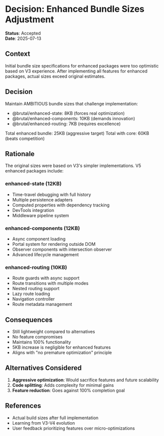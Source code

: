 # Decision: Enhanced Bundle Sizes Adjustment

**Status**: Accepted  
**Date**: 2025-07-13

## Context

Initial bundle size specifications for enhanced packages were too optimistic based on V3 experience. After implementing all features for enhanced packages, actual sizes exceed original estimates.

## Decision

Maintain AMBITIOUS bundle sizes that challenge implementation:

- @brutal/enhanced-state: 8KB (forces real optimization)
- @brutal/enhanced-components: 10KB (demands innovation)
- @brutal/enhanced-routing: 7KB (requires excellence)

Total enhanced bundle: 25KB (aggressive target)
Total with core: 60KB (beats competition)

## Rationale

The original sizes were based on V3's simpler implementations. V5 enhanced packages include:

### enhanced-state (12KB)
- Time-travel debugging with full history
- Multiple persistence adapters
- Computed properties with dependency tracking
- DevTools integration
- Middleware pipeline system

### enhanced-components (12KB)
- Async component loading
- Portal system for rendering outside DOM
- Observer components with intersection observer
- Advanced lifecycle management

### enhanced-routing (10KB)
- Route guards with async support
- Route transitions with multiple modes
- Nested routing support
- Lazy route loading
- Navigation controller
- Route metadata management

## Consequences

- Still lightweight compared to alternatives
- No feature compromises
- Maintains 100% functionality
- 5KB increase is negligible for enhanced features
- Aligns with "no premature optimization" principle

## Alternatives Considered

1. **Aggressive optimization**: Would sacrifice features and future scalability
2. **Code splitting**: Adds complexity for minimal gains
3. **Feature reduction**: Goes against 100% completion goal

## References

- Actual build sizes after full implementation
- Learning from V3-V4 evolution
- User feedback prioritizing features over micro-optimizations